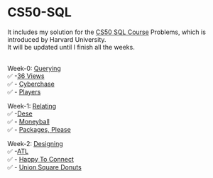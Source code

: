 # CS50-SQL
It includes my solution for the [CS50 SQL Course](https://cs50.harvard.edu/sql/2023/) Problems, which is introduced by Harvard University.</br>
It will be updated until I finish all the weeks. </br> </br>

Week-0: [Querying](https://github.com/Shebo280/CS50-SQL/tree/master/0-%20Querying) </br>
    ✅ -[36 Views](https://github.com/Shebo280/CS50-SQL/tree/master/0-%20Querying/36%20Views) </br>
    ✅ - [Cyberchase](https://github.com/Shebo280/CS50-SQL/tree/master/0-%20Querying/Cyberchase) </br>
    ✅ - [Players](https://github.com/Shebo280/CS50-SQL/tree/master/0-%20Querying/Players) </br> 

Week-1: [Relating](https://github.com/Shebo280/CS50-SQL/tree/master/1-%20Relating) </br>
    ✅ -[Dese](https://github.com/Shebo280/CS50-SQL/tree/master/1-%20Relating/DESE) </br>
    ✅ - [Moneyball](https://github.com/Shebo280/CS50-SQL/tree/master/1-%20Relating/Moneyball) </br>
    ✅ - [Packages, Please](https://github.com/Shebo280/CS50-SQL/tree/master/1-%20Relating/Packages%2C%20Please) </br> 

Week-2: [Designing](https://github.com/Shebo280/CS50-SQL/tree/master/2-%20Designing) </br>
    ✅ -[ATL](https://github.com/Shebo280/CS50-SQL/tree/master/2-%20Designing/ATL) </br> 
    ✅ - [Happy To Connect](https://github.com/Shebo280/CS50-SQL/tree/master/2-%20Designing/Happy%20To%20Connect) </br> 
    ✅ - [Union Square Donuts](https://github.com/Shebo280/CS50-SQL/tree/master/2-%20Designing/Union%20Square%20Donuts)</br> 
